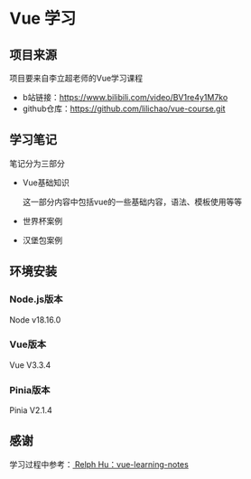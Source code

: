 # Vue 学习

## 项目来源

项目要来自李立超老师的Vue学习课程

- b站链接：https://www.bilibili.com/video/BV1re4y1M7ko
- github仓库：https://github.com/lilichao/vue-course.git

## 学习笔记

笔记分为三部分

- Vue基础知识

    这一部分内容中包括vue的一些基础内容，语法、模板使用等等

- 世界杯案例

- 汉堡包案例

## 环境安装

### Node.js版本

Node v18.16.0

### Vue版本

Vue V3.3.4

### Pinia版本

Pinia V2.1.4

## 感谢

学习过程中参考：[ Relph Hu：vue-learning-notes](https://github.com/Relph1119/vue-learning-notes)
